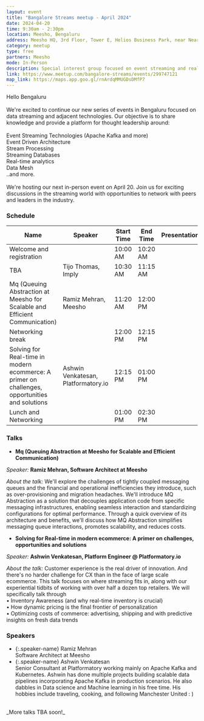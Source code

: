 ```yaml
---
layout: event
title: "Bangalore Streams meetup - April 2024"
date: 2024-04-20
time: 9:30am - 2:30pm
location: Meesho, Bengaluru
address: Meesho HQ, 3rd Floor, Tower E, Helios Business Park, near Near Gate 3, Chandana, Kadabeesanahalli, Bengaluru, Karnataka 560103
category: meetup
type: free
partners: Meesho
mode: In-Person
description: Special interest group focused on event streaming and real time analytics
link: https://www.meetup.com/bangalore-streams/events/299747121
map_link: https://maps.app.goo.gl/rnArdqMMUGDsDMfP7
---
```


<div class="about">
Hello Bengaluru
<br><br>
We're excited to continue our new series of events in Bengaluru focused on data streaming and adjacent technologies. Our objective is to share knowledge and provide a platform for thought leadership around:
<br><br>
Event Streaming Technologies (Apache Kafka and more)<br>
Event Driven Architecture<br>
Stream Processing<br>
Streaming Databases<br>
Real-time analytics<br>
Data Mesh<br>
..and more.
<br><br>
We're hosting our next in-person event on April 20. Join us for exciting discussions in the streaming world with opportunities to network with peers and leaders in the industry.
</div>

### Schedule

| Name                                                                                           | Speaker                             | Start Time | End Time | Presentation | Recording |
|------------------------------------------------------------------------------------------------|-------------------------------------|------------|----------|--------------|-----------|
| Welcome and registration                                                                       |                                     | 10:00 AM   | 10:20 AM |              |           |
| TBA                                                                                            | Tijo Thomas, Imply                  | 10:30 AM   | 11:15 AM |              |           |
| Mq (Queuing Abstraction at Meesho for Scalable and Efficient Communication)                    | Ramiz Mehran, Meesho                | 11:20 AM   | 12:00 PM |              |           |
| Networking break                                                                               |                                     | 12:00 PM   | 12:15 PM |              |           |
| Solving for Real-time in modern ecommerce: A primer on challenges, opportunities and solutions | Ashwin Venkatesan, Platformatory.io | 12:15 PM   | 01:00 PM |              |           |
| Lunch and Networking                                                                           |                                     | 01:00 PM   | 02:30 PM |              |           |



### Talks

- **Mq (Queuing Abstraction at Meesho for Scalable and Efficient Communication)**

_Speaker:_ **Ramiz Mehran, Software Architect at Meesho**

_About the talk:_ We'll explore the challenges of tightly coupled messaging queues and the financial and operational inefficiencies they introduce, such as over-provisioning and migration headaches. We'll introduce MQ Abstraction as a solution that decouples application code from specific messaging infrastructures, enabling seamless interaction and standardizing configurations for optimal performance. Through a quick overview of its architecture and benefits, we'll discuss how MQ Abstraction simplifies messaging queue interactions, promotes scalability, and reduces costs.

- **Solving for Real-time in modern ecommerce: A primer on challenges, opportunities and solutions**

_Speaker:_ **Ashwin Venkatesan, Platform Engineer @ Platformatory.io**

_About the talk:_ Customer experience is the real driver of innovation. And there's no harder challenge for CX than in the face of large scale ecommerce. This talk focuses on where streaming fits in, along with our experiential tidbits of working with over half a dozen top retailers. We will specifically talk through<br>
• Inventory Awareness (and why real-time inventory is crucial)<br>
• How dynamic pricing is the final frontier of personalization<br>
• Optimizing costs of commerce: advertising, shipping and with predictive insights on fresh data trends


### Speakers

- {:.speaker-name} Ramiz Mehran <br> <span class="speaker-description">Software Architect at Meesho</span>
- {:.speaker-name} Ashwin Venkatesan <br> <span class="speaker-description"> Senior Consultant at Platformatory working mainly on Apache Kafka and Kubernetes. Ashwin has done multiple projects building scalable data pipelines incorporating Apache Kafka in production scenarios. He also dabbles in Data science and Machine learning in his free time. His hobbies include traveling, cooking, and following Manchester United : )</span>

<br>
_More talks TBA soon!_